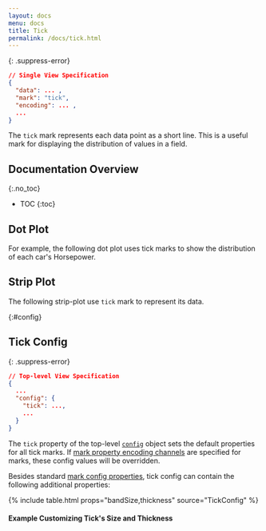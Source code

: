 ```yaml
---
layout: docs
menu: docs
title: Tick
permalink: /docs/tick.html
---
```


{: .suppress-error}
```json
// Single View Specification
{
  "data": ... ,
  "mark": "tick",
  "encoding": ... ,
  ...
}
```

The `tick` mark represents each data point as a short line. This is a useful mark for displaying the distribution of values in a field.


## Documentation Overview
{:.no_toc}

* TOC
{:toc}


## Dot Plot

For example, the following dot plot uses tick marks to show the distribution of each car's Horsepower.

<span class="vl-example" data-name="tick_dot"></span>

## Strip Plot

<!-- TODO: better explain this -->
The following strip-plot use `tick` mark to represent its data.

<span class="vl-example" data-name="tick_strip"></span>

<!--__TODO__ Colored Tick with adjusted size and thickness-->

{:#config}
## Tick Config

{: .suppress-error}
```json
// Top-level View Specification
{
  ...
  "config": {
    "tick": ...,
    ...
  }
}
```

The `tick` property of the top-level [`config`](config.html) object sets the default properties for all tick marks.  If [mark property encoding channels](encoding.html#mark-prop) are specified for marks, these config values will be overridden.

Besides standard [mark config properties](mark.html#config), tick config can contain the following additional properties:

{% include table.html props="bandSize,thickness" source="TickConfig" %}

#### Example Customizing Tick's Size and Thickness

<span class="vl-example" data-name="tick_dot_thickness"></span>

